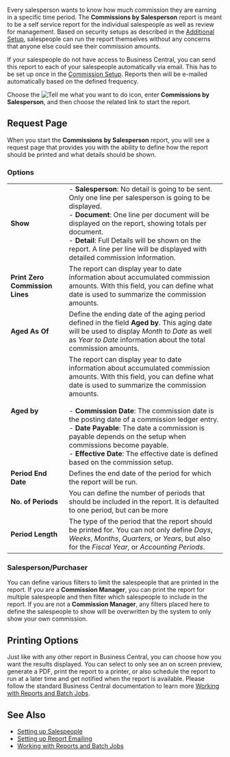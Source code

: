 Every salesperson wants to know how much commission they are earning in a specific time period. The **Commissions by Salesperson** report is meant to be a self service report for the individual salespeople as well as review for management. Based on security setups as described in the [Additional Setup](../additional-setups.md#user-setup), salespeople can run the report themselves without any concerns that anyone else could see their commission amounts.

If your salespeople do not have access to Business Central, you can send this report to each of your salespeople automatically via email. This has to be set up once in the [Commission Setup](../commission-setup.md#reporting). Reports then will be e-mailed automatically based on the defined frequency.

Choose the ![Tell me what you want to do](/images/magnifying-glass.gif) icon, enter **Commissions by Salesperson**, and then choose the related link to start the report.

## Request Page

When you start the **Commissions by Salesperson** report, you will see a request page that provides you with the ability to define how the report should be printed and what details should be shown.

### Options

|                                  |                                                                                                                       |
|----------------------------------|-----------------------------------------------------------------------------------------------------------------------|
| **Show** | - **Salesperson**: No detail is going to be sent. Only one line per salesperson is going to be displayed.<br>- **Document**: One line per document will be displayed on the report, showing totals per document.<br>- **Detail**: Full Details will be shown on the report. A line per line will be displayed with detailed commission information. |
| **Print Zero Commission Lines**  | The report can display year to date information about accumulated commission amounts. With this field, you can define what date is used to summarize the commission amounts. |
| **Aged As Of**                   | Define the ending date of the aging period defined in the field **Aged by**. This aging date will be used to display *Month to Date* as well as *Year to Date* information about the total commission amounts. |
| **Aged by**                      | The report can display year to date information about accumulated commission amounts. With this field, you can define what date is used to summarize the commission amounts.<br><br>- **Commission Date**: The commission date is the posting date of a commission ledger entry.<br>- **Date Payable**: The date a commission is payable depends on the setup when commissions become payable.<br>- **Effective Date**: The effective date is defined based on the commission setup. |
| **Period End Date**              | Defines the end date of the period for which the report will be run. |
| **No. of Periods**               | You can define the number of periods that should be included in the report. It is defaulted to one period, but can be more |
| **Period Length**                | The type of the period that the report should be printed for. You can not only define *Days*, *Weeks*, *Months*, *Quarters*, or *Years*, but also for the *Fiscal Year*, or *Accounting Periods*. |

### Salesperson/Purchaser

You can define various filters to limit the salespeople that are printed in the report. If you are a **Commission Manager**, you can print the report for multiple salespeople and then filter which salespeople to include in the report. If you are not a **Commission Manager**, any filters placed here to define the salespeople to show will be overwritten by the system to only show your own commission.

## Printing Options

Just like with any other report in Business Central, you can choose how you want the results displayed. You can select to only see an on screen preview, generate a PDF, print the report to a printer, or also schedule the report to run at a later time and get notified when the report is available. Please follow the standard Business Central documentation to learn more [Working with Reports and Batch Jobs](https://docs.microsoft.com/en-us/dynamics365/business-central/ui-work-report).

## See Also

- [Setting up Salespeople](../additional-setups.md#user-setup)
- [Setting up Report Emailing](../commission-setup.md#reporting)
- [Working with Reports and Batch Jobs](https://docs.microsoft.com/en-us/dynamics365/business-central/ui-work-report)
